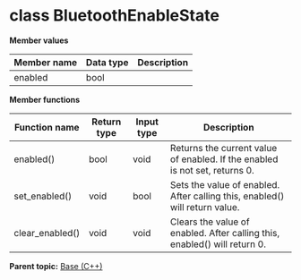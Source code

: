 # class BluetoothEnableState

 **Member values** 

|Member name|Data type|Description|
|-----------|---------|-----------|
|enabled|bool| |

 **Member functions** 

|Function name|Return type|Input type|Description|
|-------------|-----------|----------|-----------|
|enabled\(\)|bool|void|Returns the current value of enabled. If the enabled is not set, returns 0.|
|set\_enabled\(\)|void|bool|Sets the value of enabled. After calling this, enabled\(\) will return value.|
|clear\_enabled\(\)|void|void|Clears the value of enabled. After calling this, enabled\(\) will return 0.|

**Parent topic:** [Base \(C++\)](../../summary_pages/Base.md)

